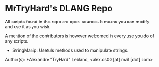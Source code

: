 MrTryHard's DLANG Repo
================================
All scripts found in this repo are open-sources. 
It means you can modify and use it as you wish.

A mention of the contributors is however welcomed in 
every use you do of any scripts.

* StringManip: Usefuls methods used to manipulate strings.


Author(s):
*Alexandre "TryHard" Leblanc, <alex.cs00 [at] mail [dot] com>